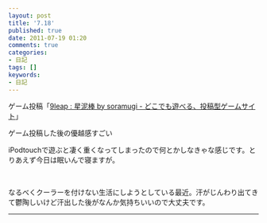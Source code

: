 ```yaml
---
layout: post
title: '7.18'
published: true
date: 2011-07-19 01:20
comments: true
categories:
- 日記
tags: []
keywords:
- 日記
---
```

ゲーム投稿「[9leap : 星泥棒 by soramugi - どこでも遊べる、投稿型ゲームサイト](http://9leap.net/games/503/ "9leap : 星泥棒 by soramugi - どこでも遊べる、投稿型ゲームサイト")」

ゲーム投稿した後の優越感すごい

iPodtouchで遊ぶと凄く重くなってしまったので何とかしなきゃな感じです。とりあえず今日は眠いんで寝ますが。

&nbsp;

なるべくクーラーを付けない生活にしようとしている最近。汗がじんわり出てきて鬱陶しいけど汗出した後がなんか気持ちいいので大丈夫です。

---

